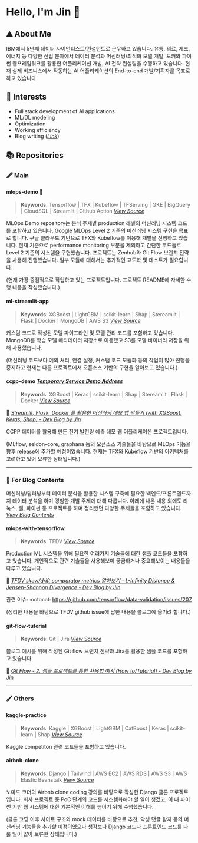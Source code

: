# Hello, I'm Jin :bagel:

## :mountain: About Me

IBM에서 5년째 데이터 사이언티스트/컨설턴트로 근무하고 있습니다. 유통, 의료, 제조, 에너지 등 다양한 산업 분야에서 데이터 분석과 머신러닝/최적화 모델 개발, 도커와 파이썬 웹프레임워크를 활용한 어플리케이션 개발, AI 전략 컨설팅을 수행하고 있습니다. 현재 실제 비즈니스에서 작동하는 AI 어플리케이션의 End-to-end 개발/기획자를 목표로 하고 있습니다.

## :dart: Interests

- Full stack development of AI applications
- ML/DL modeling
- Optimization
- Working efficiency
- Blog writing (*[Link](https://jinwoo1990.github.io/)*)

## :books: Repositories


### :fountain_pen: Main

#### mlops-demo :pushpin:
> **Keywords**: Tensorflow | TFX | Kubeflow | TFServing | GKE | BigQuery | CloudSQL | Streamlit | Github Action *[View Source](https://github.com/jinwoo1990/mlops-demo)*

MLOps Demo repository는 분석 주제별 production 레벨의 머신러닝 시스템 코드를 포함하고 있습니다. Google MLOps Level 2 기준의 머신러닝 시스템 구현을 목표로 합니다. 구글 클라우드 기반으로 TFX와 Kubeflow를 이용해 개발을 진행하고 있습니다. 현재 기준으로 performance monitoring 부분을 제외하고 간단한 코드들로 Level 2 기준의 시스템을 구현했습니다. 프로젝트는 Zenhub와 Git Flow 브랜치 전략을 사용해 진행했습니다. 일부 모듈에 대해서는 추가적인 고도화 및 테스트가 필요합니다.

(현재 가장 중점적으로 작업하고 있는 프로젝트입니다. 프로젝트 README에 자세한 수행 내용을 작성했습니다.)

#### ml-streamlit-app
> **Keywords**: XGBoost | LightGBM | scikit-learn | Shap | Stereamlit | Flask | Docker | MongoDB | AWS S3 *[View Source](https://github.com/jinwoo1990/ml-streamlit-app)*

커스텀 코드로 작성된 모델 파이프라인 및 모델 관리 코드를 포함하고 있습니다. MongoDB를 학습 모델 메타데이터 저장소로 이용했고 S3를 모델 바이너리 저장을 위해 사용했습니다.

(머신러닝 코드보다 예외 처리, 연결 설정, 커스텀 코드 모듈화 등의 작업이 많아 진행을 중지하고 현재는 다른 프로젝트에서 오픈소스 기반의 구현을 알아보고 있습니다.)

#### ccpp-demo *[Temporary Service Demo Address](http://13.209.234.231:8501/)*
> **Keywords**: XGBoost | Keras | scikit-learn | Shap | Stereamlit | Flask | Docker *[View Source](https://github.com/jinwoo1990/ccpp-demo)*

:memo: *[Streamlit, Flask, Docker 를 활용한 머신러닝 데모 앱 만들기 (with XGBoost, Keras, Shap) - Dev Blog by Jin](https://jinwoo1990.github.io/toy-projects/ccpp-demo/)*

CCPP 데이터를 활용해 만든 전기 발전량 예측 데모 웹 어플리케이션 프로젝트입니다.

(MLflow, seldon-core, graphana 등의 오픈소스 기술들을 바탕으로 MLOps 기능을 향후 release에 추가할 예정이었습니다. 현재는 TFX와 Kubeflow 기반의 아키텍처를 고려하고 있어 보류한 상태입니다.)

---

### :book: For Blog Contents

머신러닝/딥러닝부터 데이터 분석을 활용한 시스템 구축에 필요한 백엔드/프론트엔드까지 데이터 분석을 하며 경험한 개발 주제에 대해 다룹니다. 아래에 나온 내용 외에도 리눅스, 쉘, 파이썬 등 프로젝트를 하며 정리했던 다양한 주제들을 포함하고 있습니다. *[View Blog Contents](https://jinwoo1990.github.io/)*

#### mlops-with-tensorflow

> **Keywords**: TFDV *[View Source](https://github.com/jinwoo1990/mlops-with-tensorflow)*

Production ML 시스템을 위해 필요한 여러가지 기술들에 대한 샘플 코드들을 포함하고 있습니다. 개인적으로 관련 기술들을 사용해보며 궁금하거나 중요해보이는 내용들을 다루고 있습니다.

:memo: *[TFDV skew/drift comparator metrics 알아보기 - L-Infinity Distance & Jensen-Shannon Divergence - Dev Blog by Jin](https://jinwoo1990.github.io/mlops/tfdv-skew-metrics)*

관련 이슈: :octocat: https://github.com/tensorflow/data-validation/issues/207

(정리한 내용을 바탕으로 TFDV github issue에 답한 내용을 블로그에 옮기려 합니다.)

#### git-flow-tutorial
> **Keywords**: Git | Jira *[View Source](https://github.com/jinwoo1990/git-flow-tutorial)*

블로그 예시를 위해 작성된 Git flow 브랜치 전략과 Jira를 활용한 샘플 코드를 포함하고 있습니다.

:memo: *[Git Flow - 2. 샘플 프로젝트를 통한 사용법 예시 (How to/Tutorial) - Dev Blog by Jin](https://jinwoo1990.github.io/git/git-flow-tutorial/)*

---

### :paintbrush: Others

#### kaggle-practice
> **Keywords**: Kaggle | XGBoost | LightGBM | CatBoost | Keras | scikit-learn | Shap *[View Source](https://github.com/jinwoo1990/kaggle-practice)*

Kaggle competiton 관련 코드들을 포함하고 있습니다.

#### airbnb-clone
> **Keywords**: Django | Tailwind | AWS EC2 | AWS RDS | AWS S3 | AWS Elastic Beanstalk *[View Source](https://github.com/jinwoo1990/airbnb-clone)*

노마드 코더의 Airbnb clone coding 강의를 바탕으로 작성한 Django 클론 프로젝트입니다. 회사 프로젝트 중 PoC 단계의 코드를 시스템화해야 할 일이 생겼고, 이 때 파이썬 기반 웹 시스템에 대한 기본적인 이해를 높이기 위해 수행했습니다.

(클론 코딩 이후 사이트 구조와 mock 데이터를 바탕으로 추천, 악성 댓글 탐지 등의 머신러닝 기능들을 추가할 예정이었으나 생각보다 Django 코드나 프론트엔드 코드를 다룰 일이 많아 보류한 상태입니다.)
